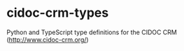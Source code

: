 # cidoc-crm-types
Python and TypeScript type definitions for the CIDOC CRM (http://www.cidoc-crm.org/)
